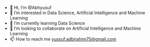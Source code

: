 - 👋 Hi, I’m @Abhyusuf
- 👀 I’m interested in Data Science, Artificial Intelligence and Machine Learning
- 🌱 I’m currently learning Data Science
- 💞️ I’m looking to collaborate on Artificial Intelligence and Machine Learning 
- 📫 How to reach me yussuf.adbirahim75@gmail.com

<!---
Abhyusuf/Abhyusuf is a ✨ special ✨ repository because its `README.md` (this file) appears on your GitHub profile.
You can click the Preview link to take a look at your changes.
--->
